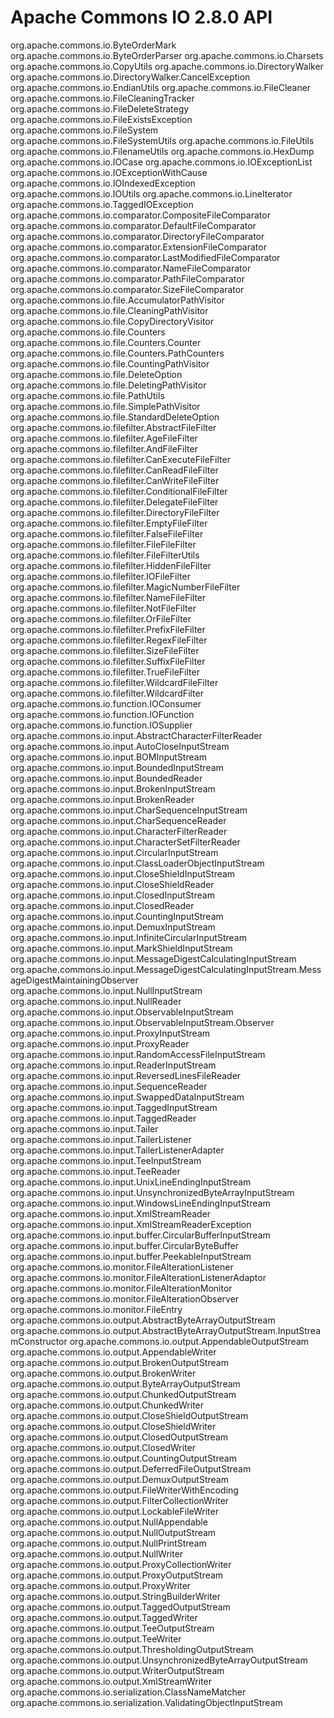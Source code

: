 # Apache Commons IO 2.8.0 API

org.apache.commons.io.ByteOrderMark
org.apache.commons.io.ByteOrderParser
org.apache.commons.io.Charsets
org.apache.commons.io.CopyUtils
org.apache.commons.io.DirectoryWalker
org.apache.commons.io.DirectoryWalker.CancelException
org.apache.commons.io.EndianUtils
org.apache.commons.io.FileCleaner
org.apache.commons.io.FileCleaningTracker
org.apache.commons.io.FileDeleteStrategy
org.apache.commons.io.FileExistsException
org.apache.commons.io.FileSystem
org.apache.commons.io.FileSystemUtils
org.apache.commons.io.FileUtils
org.apache.commons.io.FilenameUtils
org.apache.commons.io.HexDump
org.apache.commons.io.IOCase
org.apache.commons.io.IOExceptionList
org.apache.commons.io.IOExceptionWithCause
org.apache.commons.io.IOIndexedException
org.apache.commons.io.IOUtils
org.apache.commons.io.LineIterator
org.apache.commons.io.TaggedIOException
org.apache.commons.io.comparator.CompositeFileComparator
org.apache.commons.io.comparator.DefaultFileComparator
org.apache.commons.io.comparator.DirectoryFileComparator
org.apache.commons.io.comparator.ExtensionFileComparator
org.apache.commons.io.comparator.LastModifiedFileComparator
org.apache.commons.io.comparator.NameFileComparator
org.apache.commons.io.comparator.PathFileComparator
org.apache.commons.io.comparator.SizeFileComparator
org.apache.commons.io.file.AccumulatorPathVisitor
org.apache.commons.io.file.CleaningPathVisitor
org.apache.commons.io.file.CopyDirectoryVisitor
org.apache.commons.io.file.Counters
org.apache.commons.io.file.Counters.Counter
org.apache.commons.io.file.Counters.PathCounters
org.apache.commons.io.file.CountingPathVisitor
org.apache.commons.io.file.DeleteOption
org.apache.commons.io.file.DeletingPathVisitor
org.apache.commons.io.file.PathUtils
org.apache.commons.io.file.SimplePathVisitor
org.apache.commons.io.file.StandardDeleteOption
org.apache.commons.io.filefilter.AbstractFileFilter
org.apache.commons.io.filefilter.AgeFileFilter
org.apache.commons.io.filefilter.AndFileFilter
org.apache.commons.io.filefilter.CanExecuteFileFilter
org.apache.commons.io.filefilter.CanReadFileFilter
org.apache.commons.io.filefilter.CanWriteFileFilter
org.apache.commons.io.filefilter.ConditionalFileFilter
org.apache.commons.io.filefilter.DelegateFileFilter
org.apache.commons.io.filefilter.DirectoryFileFilter
org.apache.commons.io.filefilter.EmptyFileFilter
org.apache.commons.io.filefilter.FalseFileFilter
org.apache.commons.io.filefilter.FileFileFilter
org.apache.commons.io.filefilter.FileFilterUtils
org.apache.commons.io.filefilter.HiddenFileFilter
org.apache.commons.io.filefilter.IOFileFilter
org.apache.commons.io.filefilter.MagicNumberFileFilter
org.apache.commons.io.filefilter.NameFileFilter
org.apache.commons.io.filefilter.NotFileFilter
org.apache.commons.io.filefilter.OrFileFilter
org.apache.commons.io.filefilter.PrefixFileFilter
org.apache.commons.io.filefilter.RegexFileFilter
org.apache.commons.io.filefilter.SizeFileFilter
org.apache.commons.io.filefilter.SuffixFileFilter
org.apache.commons.io.filefilter.TrueFileFilter
org.apache.commons.io.filefilter.WildcardFileFilter
org.apache.commons.io.filefilter.WildcardFilter
org.apache.commons.io.function.IOConsumer
org.apache.commons.io.function.IOFunction
org.apache.commons.io.function.IOSupplier
org.apache.commons.io.input.AbstractCharacterFilterReader
org.apache.commons.io.input.AutoCloseInputStream
org.apache.commons.io.input.BOMInputStream
org.apache.commons.io.input.BoundedInputStream
org.apache.commons.io.input.BoundedReader
org.apache.commons.io.input.BrokenInputStream
org.apache.commons.io.input.BrokenReader
org.apache.commons.io.input.CharSequenceInputStream
org.apache.commons.io.input.CharSequenceReader
org.apache.commons.io.input.CharacterFilterReader
org.apache.commons.io.input.CharacterSetFilterReader
org.apache.commons.io.input.CircularInputStream
org.apache.commons.io.input.ClassLoaderObjectInputStream
org.apache.commons.io.input.CloseShieldInputStream
org.apache.commons.io.input.CloseShieldReader
org.apache.commons.io.input.ClosedInputStream
org.apache.commons.io.input.ClosedReader
org.apache.commons.io.input.CountingInputStream
org.apache.commons.io.input.DemuxInputStream
org.apache.commons.io.input.InfiniteCircularInputStream
org.apache.commons.io.input.MarkShieldInputStream
org.apache.commons.io.input.MessageDigestCalculatingInputStream
org.apache.commons.io.input.MessageDigestCalculatingInputStream.MessageDigestMaintainingObserver
org.apache.commons.io.input.NullInputStream
org.apache.commons.io.input.NullReader
org.apache.commons.io.input.ObservableInputStream
org.apache.commons.io.input.ObservableInputStream.Observer
org.apache.commons.io.input.ProxyInputStream
org.apache.commons.io.input.ProxyReader
org.apache.commons.io.input.RandomAccessFileInputStream
org.apache.commons.io.input.ReaderInputStream
org.apache.commons.io.input.ReversedLinesFileReader
org.apache.commons.io.input.SequenceReader
org.apache.commons.io.input.SwappedDataInputStream
org.apache.commons.io.input.TaggedInputStream
org.apache.commons.io.input.TaggedReader
org.apache.commons.io.input.Tailer
org.apache.commons.io.input.TailerListener
org.apache.commons.io.input.TailerListenerAdapter
org.apache.commons.io.input.TeeInputStream
org.apache.commons.io.input.TeeReader
org.apache.commons.io.input.UnixLineEndingInputStream
org.apache.commons.io.input.UnsynchronizedByteArrayInputStream
org.apache.commons.io.input.WindowsLineEndingInputStream
org.apache.commons.io.input.XmlStreamReader
org.apache.commons.io.input.XmlStreamReaderException
org.apache.commons.io.input.buffer.CircularBufferInputStream
org.apache.commons.io.input.buffer.CircularByteBuffer
org.apache.commons.io.input.buffer.PeekableInputStream
org.apache.commons.io.monitor.FileAlterationListener
org.apache.commons.io.monitor.FileAlterationListenerAdaptor
org.apache.commons.io.monitor.FileAlterationMonitor
org.apache.commons.io.monitor.FileAlterationObserver
org.apache.commons.io.monitor.FileEntry
org.apache.commons.io.output.AbstractByteArrayOutputStream
org.apache.commons.io.output.AbstractByteArrayOutputStream.InputStreamConstructor
org.apache.commons.io.output.AppendableOutputStream
org.apache.commons.io.output.AppendableWriter
org.apache.commons.io.output.BrokenOutputStream
org.apache.commons.io.output.BrokenWriter
org.apache.commons.io.output.ByteArrayOutputStream
org.apache.commons.io.output.ChunkedOutputStream
org.apache.commons.io.output.ChunkedWriter
org.apache.commons.io.output.CloseShieldOutputStream
org.apache.commons.io.output.CloseShieldWriter
org.apache.commons.io.output.ClosedOutputStream
org.apache.commons.io.output.ClosedWriter
org.apache.commons.io.output.CountingOutputStream
org.apache.commons.io.output.DeferredFileOutputStream
org.apache.commons.io.output.DemuxOutputStream
org.apache.commons.io.output.FileWriterWithEncoding
org.apache.commons.io.output.FilterCollectionWriter
org.apache.commons.io.output.LockableFileWriter
org.apache.commons.io.output.NullAppendable
org.apache.commons.io.output.NullOutputStream
org.apache.commons.io.output.NullPrintStream
org.apache.commons.io.output.NullWriter
org.apache.commons.io.output.ProxyCollectionWriter
org.apache.commons.io.output.ProxyOutputStream
org.apache.commons.io.output.ProxyWriter
org.apache.commons.io.output.StringBuilderWriter
org.apache.commons.io.output.TaggedOutputStream
org.apache.commons.io.output.TaggedWriter
org.apache.commons.io.output.TeeOutputStream
org.apache.commons.io.output.TeeWriter
org.apache.commons.io.output.ThresholdingOutputStream
org.apache.commons.io.output.UnsynchronizedByteArrayOutputStream
org.apache.commons.io.output.WriterOutputStream
org.apache.commons.io.output.XmlStreamWriter
org.apache.commons.io.serialization.ClassNameMatcher
org.apache.commons.io.serialization.ValidatingObjectInputStream





